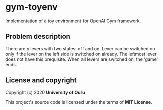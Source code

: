 # gym-toyenv
Implementation of a toy environment for OpenAI Gym framework.

## Problem description
There are <i>n</i> levers with two states: off and on. Lever can be switched on only if the lever on the left side is switched on already. The leftmost lever does not have this prequisite. When all levers are switched on, the 'game' ends.

## License and copyright
Copyright (c) 2020 <b>University of Oulu</b>

This project's source code is licensed under the terms of <b>MIT License</b>.
